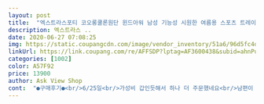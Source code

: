 ```yaml
---
layout: post 
title:  "엑스트라스포티 코오롱쿨론원단 윈드아워 남성 기능성 시원한 여름용 스포츠 트레이닝 국내생산 바지(A1EY1LP001M), 그레이" 
description: 엑스트라스 ..
date: 2020-06-27 07:08:25 
img: https://static.coupangcdn.com/image/vendor_inventory/51a6/96d5fc4dc155e5e07352436f035dcc5ea6fca9d5faf510186f15a20c25bc.jpg 
linkUrl: https://link.coupang.com/re/AFFSDP?lptag=AF3600438&subid=ahnPublicAsk&pageKey=1491450327&itemId=2560347591&vendorItemId=70552837264&traceid=V0-113-0abc00aac7c6dc01 
categories: [1002] 
color: A57F92 
price: 13900 
author: Ask View Shop 
cont:  "●구매후기●<br/>6/25일<br/>가성비 갑인듯해서 하나 더 주문했네요<br/>남편이 바지가 정말 땀도 안차고 너무 시원하다고<br/>입다보니 밑단 실밥이 떨어져나와 별하나 뺍니다<br/>재구매 해달라고 합니다<br/>정말 가성비 최고라 한개 더 구입함<br/>좋은 제품인거 같아요<br/>" 
---
```

